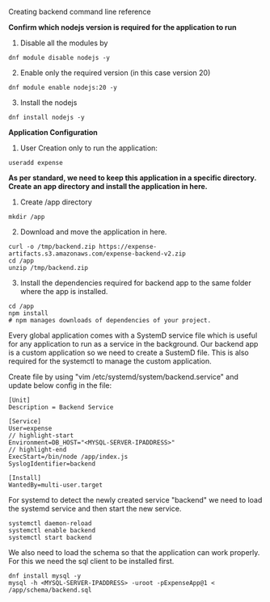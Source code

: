 Creating backend command line reference

**Confirm which nodejs version is required for the application to run**

1. Disable all the modules by

```shell
dnf module disable nodejs -y
```
2. Enable only the required version (in this case version 20)

```shell
dnf module enable nodejs:20 -y
```
3. Install the nodejs

```shell
dnf install nodejs -y
```

**Application Configuration**

1. User Creation only to run the application:

```shell
useradd expense
```

**As per standard, we need to keep this application in a specific directory. Create an app directory and install the application in here.**

1. Create /app directory 

```shell
mkdir /app
```
2. Download and move the application in here.

```shell
curl -o /tmp/backend.zip https://expense-artifacts.s3.amazonaws.com/expense-backend-v2.zip 
cd /app 
unzip /tmp/backend.zip
```
3. Install the dependencies required for backend app to the same folder where the app is installed.

```shell
cd /app 
npm install 
# npm manages downloads of dependencies of your project.
```

Every global application comes with a SystemD service file which is useful for any application to run as a service in the background.
Our backend app is a custom application so we need to create a SustemD file. This is also required for the systemctl to manage the custom application.

Create file by using "vim /etc/systemd/system/backend.service" and update below config in the file:

```shell
[Unit]
Description = Backend Service

[Service]
User=expense
// highlight-start
Environment=DB_HOST="<MYSQL-SERVER-IPADDRESS>"
// highlight-end
ExecStart=/bin/node /app/index.js
SyslogIdentifier=backend

[Install]
WantedBy=multi-user.target
```

For systemd to detect the newly created service "backend" we need to load the systemd service and then start the new service. 

```shell
systemctl daemon-reload
systemctl enable backend 
systemctl start backend
```
We also need to load the schema so that the application can work properly. For this we need the sql client to be installed first.

```shell
dnf install mysql -y 
mysql -h <MYSQL-SERVER-IPADDRESS> -uroot -pExpenseApp@1 < /app/schema/backend.sql 
```

